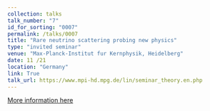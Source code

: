 ```yaml
---
collection: talks
talk_number: "7"
id_for_sorting: "0007"
permalink: /talks/0007
title: "Rare neutrino scattering probing new physics" 
type: "invited seminar"
venue: "Max-Planck-Institut fur Kernphysik, Heidelberg"
date: 11 /21
location: "Germany"
link: True 
talk_url: https://www.mpi-hd.mpg.de/lin/seminar_theory.en.php 
---
```


[More information here](https://www.mpi-hd.mpg.de/lin/seminar_theory.en.php)
